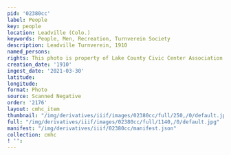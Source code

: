 ```yaml
---
pid: '02380cc'
label: People
key: people
location: Leadville (Colo.)
keywords: People, Men, Recreation, Turnverein Society
description: Leadville Turnverein, 1910
named_persons: 
rights: This photo is property of Lake County Civic Center Association.
creation_date: '1910'
ingest_date: '2021-03-30'
latitude: 
longitude: 
format: Photo
source: Scanned Negative
order: '2176'
layout: cmhc_item
thumbnail: "/img/derivatives/iiif/images/02380cc/full/250,/0/default.jpg"
full: "/img/derivatives/iiif/images/02380cc/full/1140,/0/default.jpg"
manifest: "/img/derivatives/iiif/02380cc/manifest.json"
collection: cmhc
! '': 
---
```

